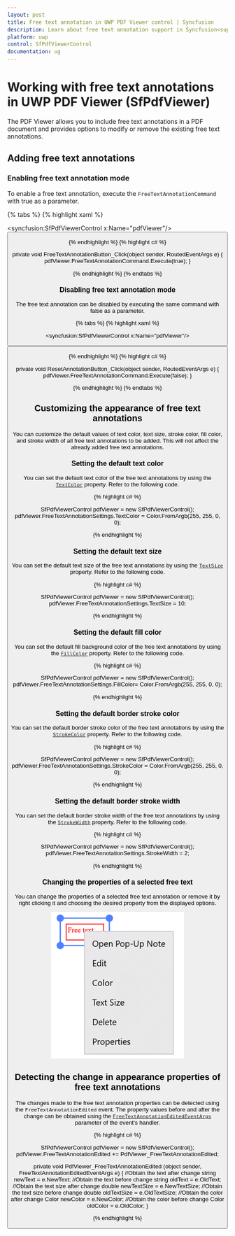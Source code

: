 ```yaml
---
layout: post
title: Free text annotation in UWP PDF Viewer control | Syncfusion
description: Learn about free text annotation support in Syncfusion<sup>®</sup> UWP PDF Viewer (SfPdfViewer) control and more.
platform: uwp
control: SfPdfViewerControl
documentation: ug
---
```


# Working with free text annotations in UWP PDF Viewer (SfPdfViewer)

The PDF Viewer allows you to include free text annotations in a PDF document and provides options to modify or remove the existing free text annotations.

## Adding free text annotations

### Enabling free text annotation mode

To enable a free text annotation, execute the `FreeTextAnnotationCommand` with true as a parameter.

{% tabs %}
{% highlight xaml %}

<syncfusion:SfPdfViewerControl x:Name="pdfViewer"/>
<Button x:Name="FreeTextAnnotationButton" Click="FreeTextAnnotationButton_Click"/>

{% endhighlight %}
{% highlight c# %}

private void FreeTextAnnotationButton_Click(object sender, RoutedEventArgs e)
{
	pdfViewer.FreeTextAnnotationCommand.Execute(true);
}

{% endhighlight %}
{% endtabs %}

### Disabling free text annotation mode

The free text annotation can be disabled by executing the same command with false as a parameter.

{% tabs %}
{% highlight xaml %}

<syncfusion:SfPdfViewerControl x:Name="pdfViewer"/>
<Button x:Name="ResetAnnotationButton" Click="ResetAnnotationButton_Click" />

{% endhighlight %}
{% highlight c# %}

private void ResetAnnotationButton_Click(object sender, RoutedEventArgs e)
{
	pdfViewer.FreeTextAnnotationCommand.Execute(false);
}

{% endhighlight %}
{% endtabs %}

## Customizing the appearance of free text annotations

You can customize the default values of text color, text size, stroke color, fill color, and stroke width of all free text annotations to be added. This will not affect the already added free text annotations.

### Setting the default text color

You can set the default text color of the free text annotations by using the [`TextColor`](https://help.syncfusion.com/cr/uwp/Syncfusion.Windows.PdfViewer.PdfViewerFreeTextAnnotationSettings.html#Syncfusion_Windows_PdfViewer_PdfViewerFreeTextAnnotationSettings_TextColor) property. Refer to the following code.

{% highlight c# %}

SfPdfViewerControl pdfViewer = new SfPdfViewerControl();
pdfViewer.FreeTextAnnotationSettings.TextColor = Color.FromArgb(255, 255, 0, 0);

{% endhighlight %}

### Setting the default text size

You can set the default text size of the free text annotations by using the [`TextSize`](https://help.syncfusion.com/cr/uwp/Syncfusion.Windows.PdfViewer.PdfViewerFreeTextAnnotationSettings.html#Syncfusion_Windows_PdfViewer_PdfViewerFreeTextAnnotationSettings_TextSize) property. Refer to the following code.

{% highlight c# %}

SfPdfViewerControl pdfViewer = new SfPdfViewerControl();
pdfViewer.FreeTextAnnotationSettings.TextSize = 10;

{% endhighlight %}

### Setting the default fill color

You can set the default fill background color of the free text annotations by using the [`FillColor`](https://help.syncfusion.com/cr/uwp/Syncfusion.Windows.PdfViewer.PdfViewerFreeTextAnnotationSettings.html#Syncfusion_Windows_PdfViewer_PdfViewerFreeTextAnnotationSettings_FillColor) property. Refer to the following code.

{% highlight c# %}

SfPdfViewerControl pdfViewer = new SfPdfViewerControl();
pdfViewer.FreeTextAnnotationSettings.FillColor= Color.FromArgb(255, 255, 0, 0);

{% endhighlight %}

### Setting the default border stroke color

You can set the default border stroke color of the free text annotations by using the [`StrokeColor`](https://help.syncfusion.com/cr/uwp/Syncfusion.Windows.PdfViewer.PdfViewerFreeTextAnnotationSettings.html#Syncfusion_Windows_PdfViewer_PdfViewerFreeTextAnnotationSettings_StrokeColor) property. Refer to the following code.

{% highlight c# %}

SfPdfViewerControl pdfViewer = new SfPdfViewerControl();
pdfViewer.FreeTextAnnotationSettings.StrokeColor = Color.FromArgb(255, 255, 0, 0);

{% endhighlight %}

### Setting the default border stroke width

You can set the default border stroke width of the free text annotations by using the [`StrokeWidth`](https://help.syncfusion.com/cr/uwp/Syncfusion.Windows.PdfViewer.PdfViewerFreeTextAnnotationSettings.html#Syncfusion_Windows_PdfViewer_PdfViewerFreeTextAnnotationSettings_StrokeWidth) property. Refer to the following code.

{% highlight c# %}

SfPdfViewerControl pdfViewer = new SfPdfViewerControl();
pdfViewer.FreeTextAnnotationSettings.StrokeWidth = 2;

{% endhighlight %}

### Changing the properties of a selected free text

You can change the properties of a selected free text annotation or remove it by right clicking it and choosing the desired property from the displayed options.
 
 ![customtoolbarimage](images/image6.png)

## Detecting the change in appearance properties of free text annotations

The changes made to the free text annotation properties can be detected using the `FreeTextAnnotationEdited` event. The property values before and after the change can be obtained using the [`FreeTextAnnotationEditedEventArgs`](https://help.syncfusion.com/cr/uwp/Syncfusion.Windows.PdfViewer.FreeTextAnnotationEditedEventArgs.html) parameter of the event’s handler.

{% highlight c# %}

SfPdfViewerControl pdfViewer = new SfPdfViewerControl();
pdfViewer.FreeTextAnnotationEdited += PdfViewer_FreeTextAnnotationEdited;

private void PdfViewer_FreeTextAnnotationEdited (object sender, FreeTextAnnotationEditedEventArgs e)
{
	//Obtain the text after change
	string newText = e.NewText;
	//Obtain the text before change
	string oldText = e.OldText;
	//Obtain the text size after change
	double newTextSize = e.NewTextSize;
	//Obtain the text size before change
	double oldTextSize = e.OldTextSize;
	//Obtain the color after change
	Color newColor = e.NewColor;
	//Obtain the color before change
	Color oldColor = e.OldColor;
}

{% endhighlight %}